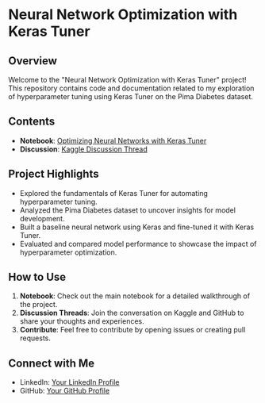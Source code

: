 # Neural Network Optimization with Keras Tuner

## Overview

Welcome to the "Neural Network Optimization with Keras Tuner" project! This repository contains code and documentation related to my exploration of hyperparameter tuning using Keras Tuner on the Pima Diabetes dataset.

## Contents

- **Notebook**: [Optimizing Neural Networks with Keras Tuner](https://www.kaggle.com/code/hakim11/optimizing-neural-networks-with-keras-tuner?scriptVersionId=157293540)
- **Discussion**: [Kaggle Discussion Thread](https://www.kaggle.com/code/hakim11/optimizing-neural-networks-with-keras-tuner/comments?scriptVersionId=157293540)


## Project Highlights

- Explored the fundamentals of Keras Tuner for automating hyperparameter tuning.
- Analyzed the Pima Diabetes dataset to uncover insights for model development.
- Built a baseline neural network using Keras and fine-tuned it with Keras Tuner.
- Evaluated and compared model performance to showcase the impact of hyperparameter optimization.

## How to Use

1. **Notebook**: Check out the main notebook for a detailed walkthrough of the project.
2. **Discussion Threads**: Join the conversation on Kaggle and GitHub to share your thoughts and experiences.
3. **Contribute**: Feel free to contribute by opening issues or creating pull requests.

## Connect with Me

- LinkedIn: [Your LinkedIn Profile](https://www.linkedin.com/in/md-azizul-hakim-6bba1b2a7/)
- GitHub: [Your GitHub Profile](https://github.com/DreamIsMl)


